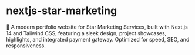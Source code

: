 # nextjs-star-marketing
🌟 A modern portfolio website for Star Marketing Services, built with Next.js 14 and Tailwind CSS, featuring a sleek design, project showcases, highlights, and integrated payment gateway. Optimized for speed, SEO, and responsiveness.
